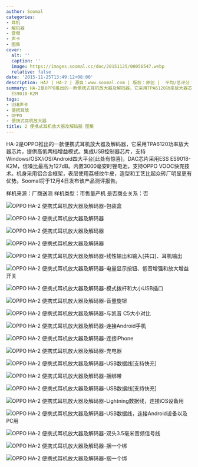 ```yaml
---
author: Soomal
categories:
- 耳机
- 解码器
- 音频
- 声卡
- 图集
cover:
  alt: ''
  caption: ''
  image: https://images.soomal.cc/doc/20151125/00056547.webp
  relative: false
date: '2015-11-25T13:49:12+08:00'
description: HA2 | HA-2 | 源自：www.soomal.com | 版权：原创 |  平均/总评分：09.82/108
summary: HA-2是OPPO推出的一款便携式耳机放大器及解码器，它采用TPA6120功率放大器芯片，提供高低两档增益模式。集成USB控制器芯片，支持Windows/OSX/iOS/Android四大平台[此处有惊喜]，DAC芯片采用ESS
  ES9018-K2M
tags:
- USB声卡
- 便携耳放
- OPPO
- 便携式耳机放大器
title: 2 便携式耳机放大器及解码器 图集
---
```


HA-2是OPPO推出的一款便携式耳机放大器及解码器，它采用TPA6120功率放大器芯片，提供高低两档增益模式。集成USB控制器芯片，支持Windows/OSX/iOS/Android四大平台[此处有惊喜]，DAC芯片采用ESS ES9018-K2M，信噪比最高为127dB。内置3000毫安时锂电池，支持OPPO VOOC快充技术。机身采用铝合金框架，表层使用荔枝纹牛皮，造型和工艺比起众砖厂明显更有优势。Soomal将于12月4日发布该产品测评报告。


样机来源：厂商送测
样机类型：市售量产机
是否商业关系：否

![OPPO HA-2 便携式耳机放大器及解码器-包装盒](https://images.soomal.cc/doc/20151125/00056528.webp)




![OPPO HA-2 便携式耳机放大器及解码器](https://images.soomal.cc/doc/20151125/00056529.webp)




![OPPO HA-2 便携式耳机放大器及解码器](https://images.soomal.cc/doc/20151125/00056530.webp)




![OPPO HA-2 便携式耳机放大器及解码器](https://images.soomal.cc/doc/20151125/00056531.webp)




![OPPO HA-2 便携式耳机放大器及解码器-线性输出和输入[共口]、耳机输出](https://images.soomal.cc/doc/20151125/00056532.webp)




![OPPO HA-2 便携式耳机放大器及解码器-电量显示按钮、低音增强和放大增益开关](https://images.soomal.cc/doc/20151125/00056533.webp)




![OPPO HA-2 便携式耳机放大器及解码器-模式拨杆和大小USB插口](https://images.soomal.cc/doc/20151125/00056534.webp)




![OPPO HA-2 便携式耳机放大器及解码器-音量旋钮](https://images.soomal.cc/doc/20151125/00056535.webp)




![OPPO HA-2 便携式耳机放大器及解码器-与凯音 C5大小对比](https://images.soomal.cc/doc/20151125/00056536.webp)




![OPPO HA-2 便携式耳机放大器及解码器-连接Android手机](https://images.soomal.cc/doc/20151125/00056537.webp)




![OPPO HA-2 便携式耳机放大器及解码器-连接iPhone](https://images.soomal.cc/doc/20151125/00056538.webp)




![OPPO HA-2 便携式耳机放大器及解码器-充电器](https://images.soomal.cc/doc/20151125/00056539.webp)




![OPPO HA-2 便携式耳机放大器及解码器-USB数据线[支持快充]](https://images.soomal.cc/doc/20151125/00056540.webp)




![OPPO HA-2 便携式耳机放大器及解码器-捆绑带](https://images.soomal.cc/doc/20151125/00056541.webp)




![OPPO HA-2 便携式耳机放大器及解码器-USB数据线[支持快充]](https://images.soomal.cc/doc/20151125/00056540.webp)




![OPPO HA-2 便携式耳机放大器及解码器-Lightning数据线，连接iOS设备用](https://images.soomal.cc/doc/20151125/00056542.webp)




![OPPO HA-2 便携式耳机放大器及解码器-USB数据线，连接Android设备以及PC用](https://images.soomal.cc/doc/20151125/00056543.webp)




![OPPO HA-2 便携式耳机放大器及解码器-双头3.5毫米音频信号线](https://images.soomal.cc/doc/20151125/00056544.webp)




![OPPO HA-2 便携式耳机放大器及解码器-捆一个绑](https://images.soomal.cc/doc/20151125/00056545.webp)




![OPPO HA-2 便携式耳机放大器及解码器-捆一个绑](https://images.soomal.cc/doc/20151125/00056546.webp)